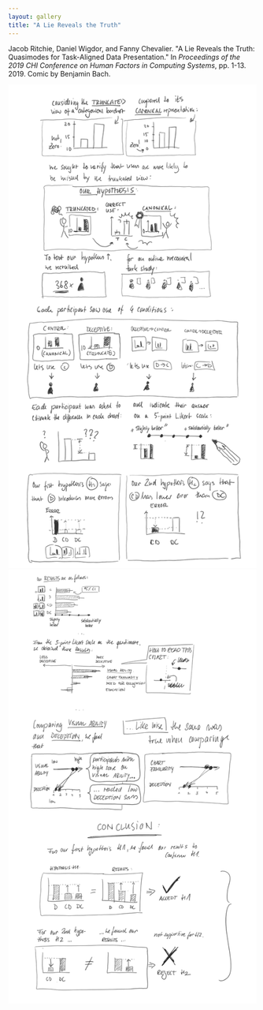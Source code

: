 ```yaml
---
layout: gallery
title: "A Lie Reveals the Truth"
---
```


Jacob Ritchie, Daniel Wigdor, and Fanny Chevalier. "A Lie Reveals the Truth: Quasimodes for Task-Aligned Data Presentation." In _Proceedings of the 2019 CHI Conference on Human Factors in Computing Systems_, pp. 1-13. 2019. Comic by Benjamin Bach.

![](/assets/gallery/2-1.png)
![](/assets/gallery/2-2.png)
